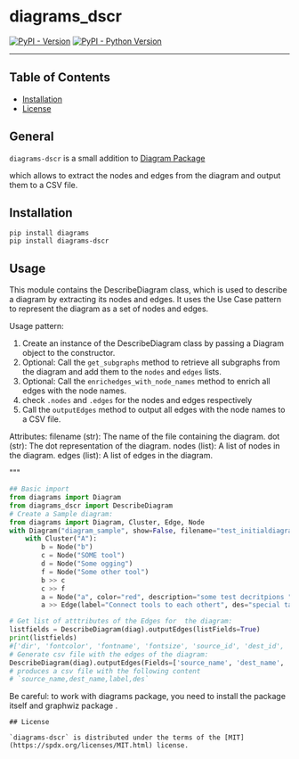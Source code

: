 # diagrams_dscr

[![PyPI - Version](https://img.shields.io/pypi/v/diagrams-dscr.svg)](https://pypi.org/project/diagrams-dscr)
[![PyPI - Python Version](https://img.shields.io/pypi/pyversions/diagrams-dscr.svg)](https://pypi.org/project/diagrams-dscr)

-----

## Table of Contents

- [Installation](#installation)
- [License](#license)

## General
`diagrams-dscr` is a small addition to  [Diagram Package](https://github.com/mingrammer/diagrams)

which allows to extract the nodes and edges from the diagram and output them to a CSV file.

## Installation

```console
pip install diagrams
pip install diagrams-dscr
```

## Usage

This module contains the DescribeDiagram class, which is used to describe a diagram by extracting its nodes and edges.
It uses the Use Case pattern to represent the diagram as a set of nodes and edges.

Usage pattern:
1. Create an instance of the DescribeDiagram class by passing a Diagram object to the constructor.
2. Optional: Call the `get_subgraphs` method to retrieve all subgraphs from the diagram and add them to the `nodes` and `edges` lists.
3. Optional: Call the `enrichedges_with_node_names` method to enrich all edges with the node names.
4. check `.nodes` and `.edges` for the nodes and edges respectively
5. Call the `outputEdges` method to output all edges with the node names to a CSV file.

Attributes:
    filename (str): The name of the file containing the diagram.
    dot (str): The dot representation of the diagram.
    nodes (list): A list of nodes in the diagram.
    edges (list): A list of edges in the diagram.

"""

```python
## Basic import 
from diagrams import Diagram
from diagrams_dscr import DescribeDiagram
# Create a Sample diagram:
from diagrams import Diagram, Cluster, Edge, Node
with Diagram("diagram_sample", show=False, filename="test_initialdiagram") as diag:
    with Cluster("A"):
        b = Node("b")
        c = Node("SOME tool")
        d = Node("Some ogging")
        f = Node("Some other tool")
        b >> c
        c >> f
        a = Node("a", color="red", description="some test decritpions ")
        a >> Edge(label="Connect tools to each othert", des="special tags") >> b

# Get list of atttributes of the Edges for  the diagram: 
listfields = DescribeDiagram(diag).outputEdges(listFields=True)
print(listfields)
#['dir', 'fontcolor', 'fontname', 'fontsize', 'source_id', 'dest_id', 'source_name', 'dest_name', 'label', 'des']
# Generate csv file with the edges of the diagram:
DescribeDiagram(diag).outputEdges(Fields=['source_name', 'dest_name', 'label', 'des'])
# produces a csv file with the following content    
# `source_name,dest_name,label,des` 

```

Be careful: to work with diagrams   package, you need to install the package  itself and graphwiz package . 

```console
## License

`diagrams-dscr` is distributed under the terms of the [MIT](https://spdx.org/licenses/MIT.html) license.
